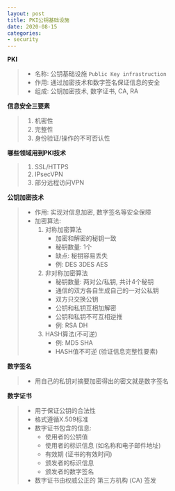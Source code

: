 ```yaml
---
layout: post
title: PKI公钥基础设施
date: 2020-08-15
categories:
- security
---
```

**PKI**

> * 名称: 公钥基础设施 `Public Key infrastruction`
> * 作用: 通过加密技术和数字签名保证信息的安全
> * 组成: 公钥加密技术, 数字证书, CA, RA

**信息安全三要素**

> 1. 机密性
> 2. 完整性
> 3. 身份验证/操作的不可否认性

**哪些领域用到PKI技术**

> 1. SSL/HTTPS
> 2. IPsecVPN
> 3. 部分远程访问VPN

**公钥加密技术**

> * 作用: 实现对信息加密, 数字签名等安全保障
> * 加密算法: 
>   1. 对称加密算法
>      * 加密和解密的秘钥一致
>      * 秘钥数量: 1个
>      * 缺点: 秘钥容易丢失
>      * 例: DES 3DES AES
>   2. 非对称加密算法
>      * 秘钥数量: 两对公/私钥, 共计4个秘钥
>      * 通信的双方各自生成自己的一对公私钥
>      * 双方只交换公钥
>      * 公钥和私钥互相加解密
>      * 公钥和私钥不可互相逆推
>      * 例: RSA DH
>   3. HASH算法(不可逆)
>      * 例: MD5 SHA
>      * HASH值不可逆 (验证信息完整性要素)

**数字签名**

> * 用自己的私钥对摘要加密得出的密文就是数字签名

**数字证书**

> * 用于保证公钥的合法性
> * 格式遵循X.509标准
> * 数字证书包含的信息:
>   * 使用者的公钥值
>   * 使用者的标识信息 (如名称和电子邮件地址)
>   * 有效期 (证书的有效时间)
>   * 颁发者的标识信息
>   * 颁发者的数字签名
> * 数字证书由权威公正的 第三方机构 (CA) 签发


